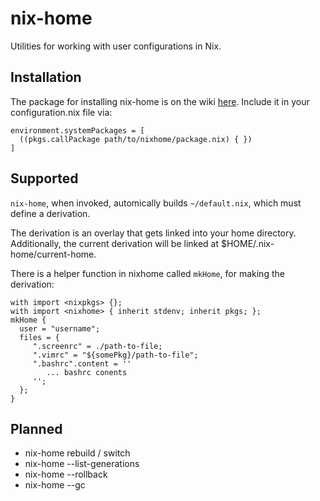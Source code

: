 # nix-home

Utilities for working with user configurations in Nix.

## Installation

The package for installing nix-home is on the wiki [here](https://github.com/sheenobu/nix-home/wiki/package.nix). Include it in your configuration.nix file via:

```
environment.systemPackages = [ 
  ((pkgs.callPackage path/to/nixhome/package.nix) { })
]
```

## Supported

`nix-home`, when invoked, automically builds `~/default.nix`, which must define a derivation.

The derivation is an overlay that gets linked into your home directory. Additionally, the current derivation will be
linked at $HOME/.nix-home/current-home.

There is a helper function in nixhome called `mkHome`, for making the derivation:

	with import <nixpkgs> {};
	with import <nixhome> { inherit stdenv; inherit pkgs; };
	mkHome {
	  user = "username";
	  files = {
		 ".screenrc" = ./path-to-file;
		 ".vimrc" = "${somePkg}/path-to-file";
		 ".bashrc".content = ''
			... bashrc conents
		 '';
	  };
	}

## Planned

 * nix-home rebuild / switch
 * nix-home --list-generations
 * nix-home --rollback
 * nix-home --gc


